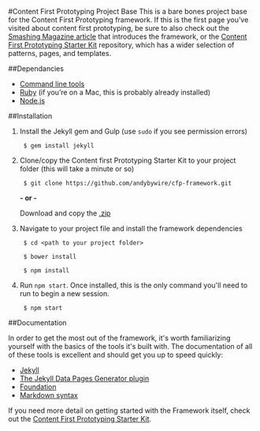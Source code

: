 #Content First Prototyping Project Base
This is a bare bones project base for the Content First Prototyping framework. If this is the first page you’ve visited about content first prototyping, be sure to also check out the [Smashing Magazine article](https://www.smashingmagazine.com/2016/05/content-first-prototyping/) that introduces the framework, or the [Content First Prototyping Starter Kit](https://github.com/andybywire/content-first-prototyping) repository, which has a wider selection of patterns, pages, and templates.


##Dependancies

- [Command line tools](http://osxdaily.com/2014/02/12/install-command-line-tools-mac-os-x/)
- [Ruby](https://www.ruby-lang.org/en/documentation/installation/) (if you’re on a Mac, this is probably already installed)
- [Node.js](https://nodejs.org/en/)

##Installation

1. Install the Jekyll gem and Gulp (use `sudo` if you see permission errors)

        $ gem install jekyll

2. Clone/copy the Content first Prototyping Starter Kit to your project folder (this will take a minute or so)

        $ git clone https://github.com/andybywire/cfp-framework.git

    **- or -**

    Download and copy the [.zip](https://github.com/andybywire/cfp-framework/archive/master.zip) 

3. Navigate to your project file and install the framework dependencies

        $ cd <path to your project folder>

        $ bower install

        $ npm install

4. Run `npm start`. Once installed, this is the only command you'll need to run to begin a new session. 

        $ npm start

##Documentation

In order to get the most out of the framework, it's worth familiarizing yourself with the basics of the tools it's built with. The documentation of all of these tools is excellent and should get you up to speed quickly:

- [Jekyll](http://jekyllrb.com/docs/home/)
- [The Jekyll Data Pages Generator plugin](https://github.com/avillafiorita/jekyll-datapage_gen)
- [Foundation](http://foundation.zurb.com/sites/docs/kitchen-sink.html)
- [Markdown syntax](https://daringfireball.net/projects/markdown/syntax)

If you need more detail on getting started with the Framework itself, check out the [Content First Prototyping Starter Kit](https://github.com/andybywire/content-first-prototyping.git). 